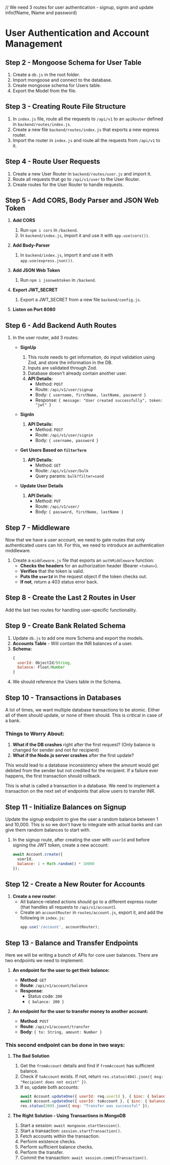 // We need 3 routes for user authentication - signup, signin and update info(fName, lName and password)
# User Authentication and Account Management

## Step 2 - Mongoose Schema for User Table

1. Create a `db.js` in the root folder.
2. Import mongoose and connect to the database.
3. Create mongoose schema for Users table.
4. Export the Model from the file.

## Step 3 - Creating Route File Structure

1. In `index.js` file, route all the requests to `/api/v1` to an `apiRouter` defined in `backend/routes/index.js`.
2. Create a new file `backend/routes/index.js` that exports a new express router.
3. Import the router in `index.js` and route all the requests from `/api/v1` to it.

## Step 4 - Route User Requests

1. Create a new User Router in `backend/routes/user.js` and import it.
2. Route all requests that go to `/api/v1/user` to the User Router.
3. Create routes for the User Router to handle requests.

## Step 5 - Add CORS, Body Parser and JSON Web Token

1. **Add CORS**
   1. Run `npm i cors` in `/backend`.
   2. In `backend/index.js`, import it and use it with `app.use(cors())`.
   
2. **Add Body-Parser**
   1. In `backend/index.js`, import it and use it with `app.use(express.json())`.
   
3. **Add JSON Web Token**
   1. Run `npm i jsonwebtoken` in `/backend`.

4. **Export JWT_SECRET**
   1. Export a JWT_SECRET from a new file `backend/config.js`.

5. **Listen on Port 8080**

## Step 6 - Add Backend Auth Routes

1. In the user router, add 3 routes:
   - **SignUp**
     1. This route needs to get information, do input validation using Zod, and store the information in the DB.
     2. Inputs are validated through Zod.
     3. Database doesn't already contain another user.
     4. **API Details:**
        - Method: `POST`
        - Route: `/api/v1/user/signup`
        - Body: `{ username, firstName, lastName, password }`
        - Response: `{ message: "User created successfully", token: "jwt" }`
   
   - **SignIn**
     1. **API Details:**
        - Method: `POST`
        - Route: `/api/v1/user/signin`
        - Body: `{ username, password }`

   - **Get Users Based on `filterTerm`**
     1. **API Details:**
        - Method: `GET`
        - Route: `/api/v1/user/bulk`
        - Query params: `bulk?filter=sand`

   - **Update User Details**
     1. **API Details:**
        - Method: `PUT`
        - Route: `/api/v1/user/`
        - Body: `{ password, firstName, lastName }`

## Step 7 - Middleware

Now that we have a user account, we need to gate routes that only authenticated users can hit. For this, we need to introduce an authentication middleware.

1. Create a `middleware.js` file that exports an `authMiddleware` function:
   - **Checks the headers** for an authorization header (Bearer `<token>`).
   - **Verifies** that the token is valid.
   - **Puts the `userId`** in the request object if the token checks out.
   - **If not**, return a 403 status error back.

## Step 8 - Create the Last 2 Routes in User

Add the last two routes for handling user-specific functionality.

## Step 9 - Create Bank Related Schema

1. Update `db.js` to add one more Schema and export the models.
2. **Accounts Table** - Will contain the INR balances of a user.
3. **Schema:**
   ```js
   {
     userId: ObjectId/String,
     balance: Float/Number
   }
4. We should reference the Users table in the Schema.

## Step 10 - Transactions in Databases

A lot of times, we want multiple database transactions to be atomic. Either all of them should update, or none of them should. This is critical in case of a bank.

### Things to Worry About:
1. **What if the DB crashes** right after the first request? (Only balance is changed for sender and not for recipient)
2. **What if the Node.js server crashes** after the first update?

This would lead to a database inconsistency where the amount would get debited from the sender but not credited for the recipient. If a failure ever happens, the first transaction should rollback.

This is what is called a transaction in a database. We need to implement a transaction on the next set of endpoints that allow users to transfer INR.

## Step 11 - Initialize Balances on Signup

Update the signup endpoint to give the user a random balance between 1 and 10,000. This is so we don't have to integrate with actual banks and can give them random balances to start with.

1. In the signup route, after creating the user with `userId` and before signing the JWT token, create a new account:
   ```js
   await Account.create({
     userId,
     balance: 1 + Math.random() * 10000
   });

## Step 12 - Create a New Router for Accounts

1. **Create a new router**:
   - All balance-related actions should go to a different express router (that handles all requests to `/api/v1/account`).
   - Create an `accountRouter` in `routes/account.js`, export it, and add the following in `index.js`:
     ```js
     app.use('/account', accountRouter);
     ```

## Step 13 - Balance and Transfer Endpoints

Here we will be writing a bunch of APIs for core user balances. There are two endpoints we need to implement:

1. **An endpoint for the user to get their balance:**
   - **Method**: `GET`
   - **Route**: `/api/v1/account/balance`
   - **Response**: 
     - Status code: `200`
     - `{ balance: 200 }`

2. **An endpoint for the user to transfer money to another account:**
   - **Method**: `POST`
   - **Route**: `/api/v1/account/transfer`
   - **Body**: `{ to: String, amount: Number }`

### This second endpoint can be done in two ways:

1. **The Bad Solution**
   1. Get the `fromAccount` details and find if `fromAccount` has sufficient balance.
   2. Check if `toAccount` exists. If not, return `res.status(404).json({ msg: "Recipient does not exist" })`.
   3. If so, update both accounts:
      ```js
      await Account.updateOne({ userId: req.userId }, { $inc: { balance: -amount } });
      await Account.updateOne({ userId: toAccount }, { $inc: { balance: amount } });
      res.status(200).json({ msg: "Transfer was successful" });
      ```

2. **The Right Solution - Using Transactions in MongoDB**
   1. Start a session: `await mongoose.startSession()`.
   2. Start a transaction: `session.startTransaction()`.
   3. Fetch accounts within the transaction.
   4. Perform existence checks.
   5. Perform sufficient balance checks.
   6. Perform the transfer.
   7. Commit the transaction: `await session.commitTransaction()`.

